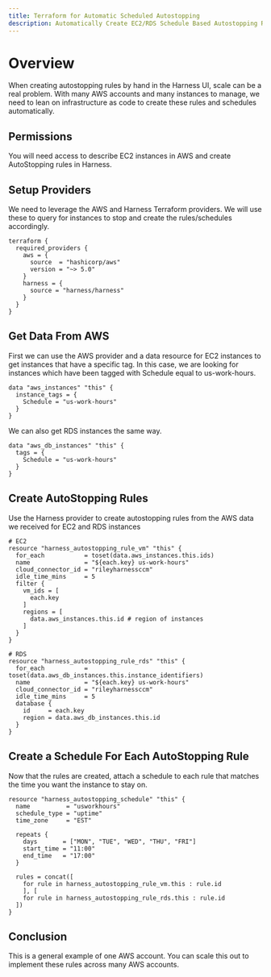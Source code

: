 ```yaml
---
title: Terraform for Automatic Scheduled Autostopping
description: Automatically Create EC2/RDS Schedule Based Autostopping Rules using Terraform
---
```


# Overview

When creating autostopping rules by hand in the Harness UI, scale can be a real problem. With many AWS accounts and many instances to manage, we need to lean on infrastructure as code to create these rules and schedules automatically.

## Permissions

You will need access to describe EC2 instances in AWS and create AutoStopping rules in Harness.

## Setup Providers

We need to leverage the AWS and Harness Terraform providers. We will use these to query for instances to stop and create the rules/schedules accordingly.

```
terraform {
  required_providers {
    aws = {
      source  = "hashicorp/aws"
      version = "~> 5.0"
    }
    harness = {
      source = "harness/harness"
    }
  }
}
```

## Get Data From AWS

First we can use the AWS provider and a data resource for EC2 instances to get instances that have a specific tag. In this case, we are looking for instances which have been tagged with Schedule equal to us-work-hours.

```
data "aws_instances" "this" {
  instance_tags = {
    Schedule = "us-work-hours"
  }
}
```
We can also get RDS instances the same way.

```
data "aws_db_instances" "this" {
  tags = {
    Schedule = "us-work-hours"
  }
}
```

## Create AutoStopping Rules

Use the Harness provider to create autostopping rules from the AWS data we received for EC2 and RDS instances

```
# EC2
resource "harness_autostopping_rule_vm" "this" {
  for_each           = toset(data.aws_instances.this.ids)
  name               = "${each.key} us-work-hours"
  cloud_connector_id = "rileyharnessccm"
  idle_time_mins     = 5
  filter {
    vm_ids = [
      each.key
    ]
    regions = [
      data.aws_instances.this.id # region of instances
    ]
  }
}

# RDS
resource "harness_autostopping_rule_rds" "this" {
  for_each           = toset(data.aws_db_instances.this.instance_identifiers)
  name               = "${each.key} us-work-hours"
  cloud_connector_id = "rileyharnessccm"
  idle_time_mins     = 5
  database {
    id     = each.key
    region = data.aws_db_instances.this.id
  }
}
```

## Create a Schedule For Each AutoStopping Rule

Now that the rules are created, attach a schedule to each rule that matches the time you want the instance to stay on.

```
resource "harness_autostopping_schedule" "this" {
  name          = "usworkhours"
  schedule_type = "uptime"
  time_zone     = "EST"

  repeats {
    days       = ["MON", "TUE", "WED", "THU", "FRI"]
    start_time = "11:00" 
    end_time   = "17:00"
  }

  rules = concat([
    for rule in harness_autostopping_rule_vm.this : rule.id
    ], [
    for rule in harness_autostopping_rule_rds.this : rule.id
  ])
}
```

## Conclusion

This is a general example of one AWS account.  You can scale this out to implement these rules across many AWS accounts.